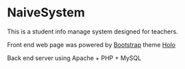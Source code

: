 # NaiveSystem

This is a student info manage system designed for teachers.

Front end web page was powered by [Bootstrap](https://github.com/twbs/bootstrap) theme [Holo](http://usebootstrap.com/theme/holo)

Back end server using Apache + PHP + MySQL



